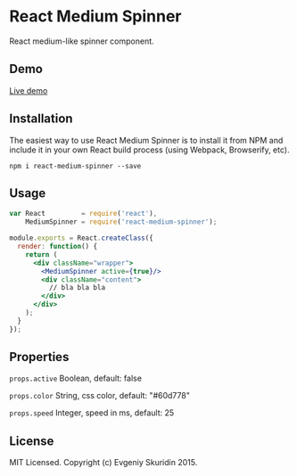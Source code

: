 # React Medium Spinner

React medium-like spinner component.  

## Demo
[Live demo](https://skurid.in/react-medium-spinner/)

## Installation

The easiest way to use React Medium Spinner is to install it from NPM and include it in your own React build process (using Webpack, Browserify, etc).
```
npm i react-medium-spinner --save
```

## Usage

```jsx
var React         = require('react'),
    MediumSpinner = require('react-medium-spinner');

module.exports = React.createClass({
  render: function() {
    return (
      <div className="wrapper">
        <MediumSpinner active={true}/>
        <div className="content">
          // bla bla bla
        </div>
      </div>
    );
  }
});
```

## Properties

`props.active` Boolean, default: false

`props.color` String, css color, default: "#60d778"

`props.speed` Integer, speed in ms, default: 25

## License

MIT Licensed. Copyright (c) Evgeniy Skuridin 2015.
